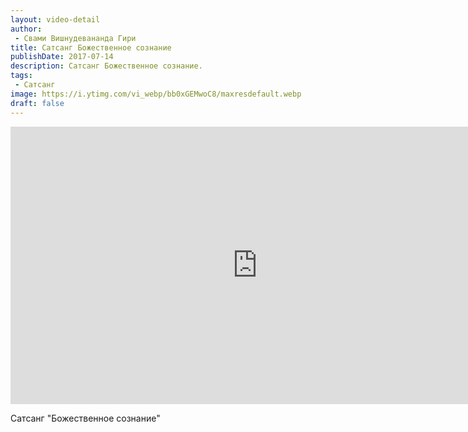 ```yaml
---
layout: video-detail
author:
 - Свами Вишнудевананда Гири
title: Сатсанг Божественное сознание
publishDate: 2017-07-14
description: Сатсанг Божественное сознание. 
tags: 
 - Сатсанг
image: https://i.ytimg.com/vi_webp/bb0xGEMwoC8/maxresdefault.webp
draft: false
---
```


<iframe width="790" height="444" src="https://www.youtube.com/embed/bb0xGEMwoC8" frameborder="0" allowfullscreen=""></iframe> 

  Сатсанг "Божественное сознание"

  

 
